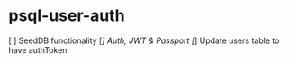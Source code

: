 # psql-user-auth

[ ] SeedDB functionality
[*] Auth, JWT & Passport
[*] Update users table to have authToken


